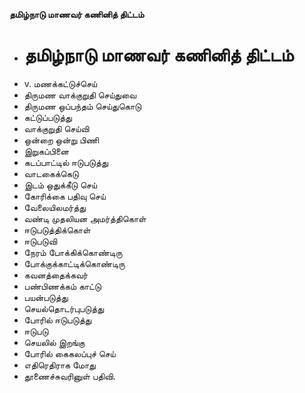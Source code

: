 **தமிழ்நாடு மாணவர் கணினித் திட்டம்**
- # தமிழ்நாடு மாணவர் கணினித் திட்டம்
- v. மணக்கட்டுச்செய்
- திருமண வாக்குறுதி செய்துவை
- திருமண ஒப்பந்தம் செய்துகொடு
- கட்டுப்படுத்து
- வாக்குறுதி செய்வி
- ஒன்றை ஒன்று பிணி
- இறுகப்பினை
- கடப்பாட்டில் ஈடுபடுத்து
- வாடகைக்கெடு
- இடம் ஒதுக்கீடு செய்
- கோரிக்கை பதிவு செய்
- வேலையிலமர்த்து
- வண்டி முதலியன அமர்த்திகொள்
- ஈடுபடுத்திக்கொள்
- ஈடுபடுவி
- நேரம் போக்கிக்கொண்டிரு
- போக்குக்காட்டிக்கொண்டிரு
- கவனத்தைக்கவர்
- பண்பிணக்கம் காட்டு
- பயன்படுத்து
- செயல்தொடர்புபடுத்து
- போரில் ஈடுபடுத்து
- ஈடுபடு
- செயலில் இறங்கு
- போரில் கைகலப்புச் செய்
- எதிரெதிராக மோது
- தூணைச்சுவரினுள் பதிவி.

